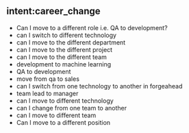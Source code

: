 ## intent:career_change
- Can I move to a different role i.e. QA to development?
- can I switch to different technology
- can I move to the different department
- can I move to the different project
- can I move to the different team
- development to machine learning
- QA to development
- move from qa to sales
- can I switch from one technology to another in forgeahead
- team lead to manager
- can I move to different technology
- can I change from one team to another
- can I move to different team
- Can I move to a different position


